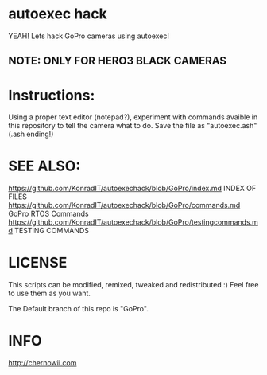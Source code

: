 autoexec hack
============

YEAH! Lets hack GoPro cameras using autoexec!

NOTE: ONLY FOR HERO3 BLACK CAMERAS
----------------------------------

Instructions:
=============
Using a proper text editor (notepad?), experiment with commands avaible in this repository to tell the camera what to do.
Save the file as "autoexec.ash" (.ash ending!)

SEE ALSO:
========
https://github.com/KonradIT/autoexechack/blob/GoPro/index.md INDEX OF FILES
https://github.com/KonradIT/autoexechack/blob/GoPro/commands.md GoPro RTOS Commands
https://github.com/KonradIT/autoexechack/blob/GoPro/testingcommands.md TESTING COMMANDS

LICENSE
=======

This scripts can be modified, remixed, tweaked and redistributed :) Feel free to use them as you want.

The Default branch of this repo is "GoPro".

INFO
====

http://chernowii.com
